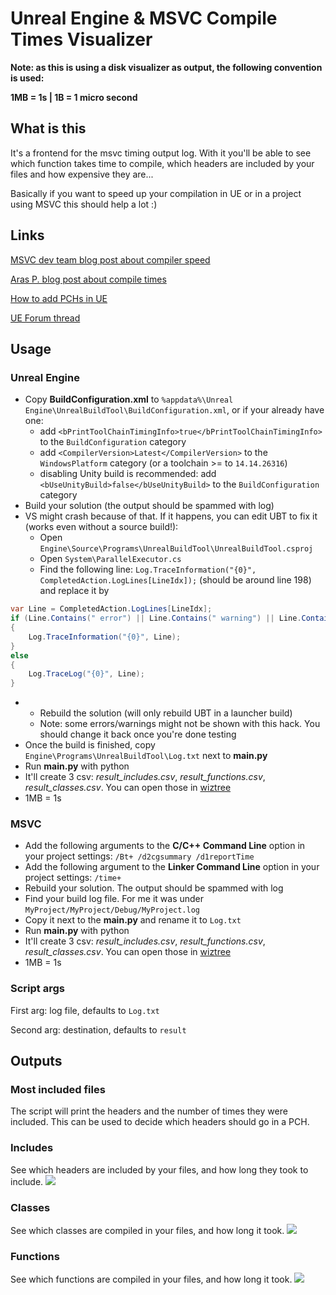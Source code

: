 # Unreal Engine & MSVC Compile Times Visualizer

**Note: as this is using a disk visualizer as output, the following convention is used:**

**1MB = 1s | 1B = 1 micro second**

## What is this
It's a frontend for the msvc timing output log. With it you'll be able to see which function takes time to compile, which headers are included by your files and how expensive they are...

Basically if you want to speed up your compilation in UE or in a project using MSVC this should help a lot :)

## Links

[MSVC dev team blog post about compiler speed](https://blogs.msdn.microsoft.com/vcblog/2018/01/04/visual-studio-2017-throughput-improvements-and-advice/)

[Aras P. blog post about compile times](http://aras-p.info/blog/2019/01/12/Investigating-compile-times-and-Clang-ftime-report/)

[How to add PCHs in UE](http://kantandev.com/articles/ue4-includes-precompiled-headers-and-iwyu-include-what-you-use)

[UE Forum thread](https://forums.unrealengine.com/community/community-content-tools-and-tutorials/1572444-c-compile-times-visualizer)

## Usage

### Unreal Engine

* Copy **BuildConfiguration.xml** to `%appdata%\Unreal Engine\UnrealBuildTool\BuildConfiguration.xml`, or if your already have one:
    * add `<bPrintToolChainTimingInfo>true</bPrintToolChainTimingInfo>` to the `BuildConfiguration` category
    * add `<CompilerVersion>Latest</CompilerVersion>` to the `WindowsPlatform` category (or a toolchain >= to `14.14.26316`)
    * disabling Unity build is recommended: add `<bUseUnityBuild>false</bUseUnityBuild>` to the `BuildConfiguration` category
* Build your solution (the output should be spammed with log)
* VS might crash because of that. If it happens, you can edit UBT to fix it (works even without a source build!):
  * Open `Engine\Source\Programs\UnrealBuildTool\UnrealBuildTool.csproj`
  * Open `System\ParallelExecutor.cs`
  * Find the following line: `Log.TraceInformation("{0}", CompletedAction.LogLines[LineIdx]);` (should be around line 198) and replace it by
```c#
var Line = CompletedAction.LogLines[LineIdx];
if (Line.Contains(" error") || Line.Contains(" warning") || Line.Contains(" note"))
{
    Log.TraceInformation("{0}", Line);
}
else
{
    Log.TraceLog("{0}", Line);
}
```
*
  * Rebuild the solution (will only rebuild UBT in a launcher build)
  * Note: some errors/warnings might not be shown with this hack. You should change it back once you're done testing 
* Once the build is finished, copy `Engine\Programs\UnrealBuildTool\Log.txt` next to **main.py**
* Run **main.py** with python
* It'll create 3 csv: *result_includes.csv*, *result_functions.csv*, *result_classes.csv*. You can open those in [wiztree](https://antibody-software.com/web/software/software/wiztree-finds-the-files-and-folders-using-the-most-disk-space-on-your-hard-drive/)
* 1MB = 1s

### MSVC

* Add the following arguments to the **C/C++ Command Line** option in your project settings: `/Bt+ /d2cgsummary /d1reportTime`
* Add the following argument to the **Linker Command Line** option in your project settings: `/time+`
* Rebuild your solution. The output should be spammed with log
* Find your build log file. For me it was under `MyProject/MyProject/Debug/MyProject.log`
* Copy it next to the **main.py** and rename it to `Log.txt`
* Run **main.py** with python
* It'll create 3 csv: *result_includes.csv*, *result_functions.csv*, *result_classes.csv*. You can open those in [wiztree](https://antibody-software.com/web/software/software/wiztree-finds-the-files-and-folders-using-the-most-disk-space-on-your-hard-drive/)
* 1MB = 1s

### Script args

First arg: log file, defaults to `Log.txt`

Second arg: destination, defaults to `result`

## Outputs

### Most included files

The script will print the headers and the number of times they were included. This can be used to decide which headers should go in a PCH.

### Includes
See which headers are included by your files, and how long they took to include.
![](https://i.imgur.com/XtHL6Ze.png)

### Classes
See which classes are compiled in your files, and how long it took.
![](https://i.imgur.com/oPjaMpt.png)

### Functions
See which functions are compiled in your files, and how long it took.
![](https://i.imgur.com/ICrtPfJ.png)
